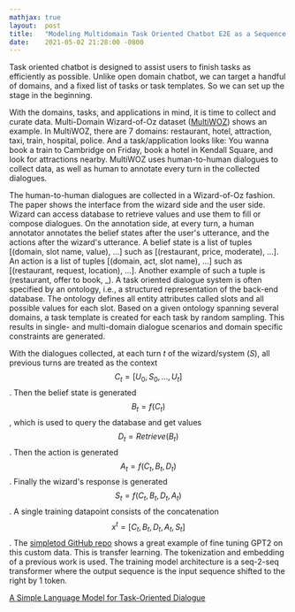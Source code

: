 ```yaml
---
mathjax: true
layout:  post
title:   "Modeling Multidomain Task Oriented Chatbot E2E as a Sequence Model"
date:    2021-05-02 21:28:00 -0800
---
```


Task oriented chatbot is designed to assist users to finish tasks as efficiently as possible. Unlike open domain chatbot, we can target a handful of domains, and a fixed list of tasks or task templates. So we can set up the stage in the beginning.

With the domains, tasks, and applications in mind, it is time to collect and curate data. Multi-Domain Wizard-of-Oz dataset ([MultiWOZ](https://arxiv.org/abs/1810.00278)) shows an example. In MultiWOZ, there are 7 domains: restaurant, hotel, attraction, taxi, train, hospital, police. And a task/application looks like: You wanna book a train to Cambridge on Friday, book a hotel in Kendall Square, and look for attractions nearby. MultiWOZ uses human-to-human dialogues to collect data, as well as human to annotate every turn in the collected dialogues.

The human-to-human dialogues are collected in a Wizard-of-Oz fashion. The paper shows the interface from the wizard side and the user side. Wizard can access database to retrieve values and use them to fill or compose dialogues. On the annotation side, at every turn, a human annotator annotates the belief states after the user's utterance, and the actions after the wizard's utterance. A belief state is a list of tuples [(domain, slot name, value), ...] such as [(restaurant, price, moderate), ...]. An action is a list of tuples [(domain, act, slot name), ...] such as [(restaurant, request, location), ...]. Another example of such a tuple is (restaurant, offer to book, _). A task oriented dialogue system is often specified by an ontology, i.e., a structured representation of the back-end database. The ontology defines all entity attributes called slots and all possible values for each slot. Based on a given ontology spanning several domains, a task template is created for each task by random sampling. This results in single- and multi-domain dialogue scenarios and domain specific constraints are generated.

With the dialogues collected, at each turn $t$ of the wizard/system ($S$), all previous turns are treated as the context $$C_t = [U_0, S_0, ..., U_t]$$. Then the belief state is generated $$B_t = f(C_t)$$, which is used to query the database and get values $$D_t = Retrieve(B_t)$$. Then the action is generated $$A_t = f(C_t, B_t, D_t)$$. Finally the wizard's response is generated $$S_t = f(C_t, B_t, D_t, A_t)$$. A single training datapoint consists of the concatenation $$x^t = [C_t, B_t, D_t, A_t, S_t]$$. The [simpletod GitHub repo](https://github.com/salesforce/simpletod) shows a great example of fine tuning GPT2 on this custom data. This is transfer learning. The tokenization and embedding of a previous work is used. The training model architecture is a seq-2-seq transformer where the output sequence is the input sequence shifted to the right by 1 token.

[A Simple Language Model for Task-Oriented Dialogue](https://arxiv.org/abs/2005.00796)